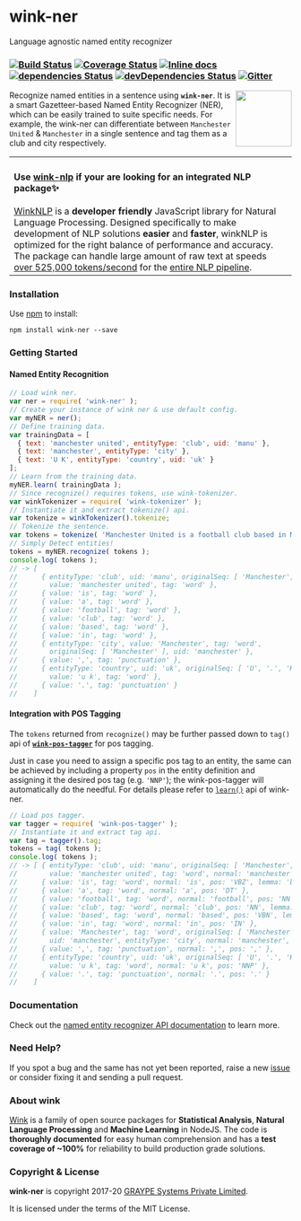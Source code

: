 # wink-ner

Language agnostic named entity recognizer

### [![Build Status](https://api.travis-ci.org/winkjs/wink-ner.svg?branch=master)](https://travis-ci.org/winkjs/wink-ner) [![Coverage Status](https://coveralls.io/repos/github/winkjs/wink-ner/badge.svg?branch=master)](https://coveralls.io/github/winkjs/wink-ner?branch=master) [![Inline docs](http://inch-ci.org/github/winkjs/wink-ner.svg?branch=master)](http://inch-ci.org/github/winkjs/wink-ner) [![dependencies Status](https://david-dm.org/winkjs/wink-ner/status.svg)](https://david-dm.org/winkjs/wink-ner) [![devDependencies Status](https://david-dm.org/winkjs/wink-ner/dev-status.svg)](https://david-dm.org/winkjs/wink-ner?type=dev) [![Gitter](https://img.shields.io/gitter/room/nwjs/nw.js.svg)](https://gitter.im/winkjs/Lobby)

[<img align="right" src="https://decisively.github.io/wink-logos/logo-title.png" width="100px" >](http://winkjs.org/)

Recognize named entities in a sentence using **`wink-ner`**. It is a smart Gazetteer-based Named Entity Recognizer (NER), which can be easily trained to suite specific needs. For example, the wink-ner can differentiate between `Manchester United` & `Manchester` in a single sentence and tag them as a club and city respectively.

<table><tr><td>
    <h4>Use <a href="https://github.com/winkjs/wink-nlp">wink-nlp</a> if your are looking for an integrated NLP package✨</h4>
    <a href="https://github.com/winkjs/wink-nlp">WinkNLP</a> is a <b>developer friendly</b> JavaScript library for Natural Language Processing. Designed specifically to make development of NLP solutions <b>easier</b> and <b>faster</b>, winkNLP is optimized for the right balance of performance and accuracy. The package can handle large amount of raw text at speeds <a href="https://github.com/winkjs/wink-nlp#speed--accuracy">over 525,000 tokens/second</a> for the <a href="https://winkjs.org/wink-nlp/processing-pipeline.html">entire NLP pipeline</a>.
</td></tr></table>

### Installation

Use [npm](https://www.npmjs.com/package/wink-ner) to install:

    npm install wink-ner --save

### Getting Started
#### Named Entity Recognition
```javascript
// Load wink ner.
var ner = require( 'wink-ner' );
// Create your instance of wink ner & use default config.
var myNER = ner();
// Define training data.
var trainingData = [
  { text: 'manchester united', entityType: 'club', uid: 'manu' },
  { text: 'manchester', entityType: 'city' },
  { text: 'U K', entityType: 'country', uid: 'uk' }
];
// Learn from the training data.
myNER.learn( trainingData );
// Since recognize() requires tokens, use wink-tokenizer.
var winkTokenizer = require( 'wink-tokenizer' );
// Instantiate it and extract tokenize() api.
var tokenize = winkTokenizer().tokenize;
// Tokenize the sentence.
var tokens = tokenize( 'Manchester United is a football club based in Manchester, U. K.' );
// Simply Detect entities!
tokens = myNER.recognize( tokens );
console.log( tokens );
// -> [
//      { entityType: 'club', uid: 'manu', originalSeq: [ 'Manchester', 'United' ],
//        value: 'manchester united', tag: 'word' },
//      { value: 'is', tag: 'word' },
//      { value: 'a', tag: 'word' },
//      { value: 'football', tag: 'word' },
//      { value: 'club', tag: 'word' },
//      { value: 'based', tag: 'word' },
//      { value: 'in', tag: 'word' },
//      { entityType: 'city', value: 'Manchester', tag: 'word',
//        originalSeq: [ 'Manchester' ], uid: 'manchester' },
//      { value: ',', tag: 'punctuation' },
//      { entityType: 'country', uid: 'uk', originalSeq: [ 'U', '.', 'K' ],
//        value: 'u k', tag: 'word' },
//      { value: '.', tag: 'punctuation' }
//    ]
```
#### Integration with POS Tagging
The `tokens` returned from `recognize()` may be further passed down to `tag()` api of [**`wink-pos-tagger`**](https://www.npmjs.com/package/wink-pos-tagger) for pos tagging.

Just in case you need to assign a specific pos tag to an entity, the same can be achieved by including a property `pos` in the entity definition and assigning it the desired pos tag (e.g. `'NNP'`); the wink-pos-tagger will automatically do the needful. For details please refer to [`learn()`](#learn) api of wink-ner.

```javascript
// Load pos tagger.
var tagger = require( 'wink-pos-tagger' );
// Instantiate it and extract tag api.
var tag = tagger().tag;
tokens = tag( tokens );
console.log( tokens );
// -> [ { entityType: 'club', uid: 'manu', originalSeq: [ 'Manchester', 'United' ],
//        value: 'manchester united', tag: 'word', normal: 'manchester united', pos: 'NNP' },
//      { value: 'is', tag: 'word', normal: 'is', pos: 'VBZ', lemma: 'be' },
//      { value: 'a', tag: 'word', normal: 'a', pos: 'DT' },
//      { value: 'football', tag: 'word', normal: 'football', pos: 'NN', lemma: 'football' },
//      { value: 'club', tag: 'word', normal: 'club', pos: 'NN', lemma: 'club' },
//      { value: 'based', tag: 'word', normal: 'based', pos: 'VBN', lemma: 'base' },
//      { value: 'in', tag: 'word', normal: 'in', pos: 'IN' },
//      { value: 'Manchester', tag: 'word', originalSeq: [ 'Manchester' ],
//        uid: 'manchester', entityType: 'city', normal: 'manchester', pos: 'NNP' },
//      { value: ',', tag: 'punctuation', normal: ',', pos: ',' },
//      { entityType: 'country', uid: 'uk', originalSeq: [ 'U', '.', 'K' ],
//        value: 'u k', tag: 'word', normal: 'u k', pos: 'NNP' },
//      { value: '.', tag: 'punctuation', normal: '.', pos: '.' }
//    ]

```
### Documentation
Check out the [named entity recognizer API documentation](http://winkjs.org/wink-ner/) to learn more.

### Need Help?

If you spot a bug and the same has not yet been reported, raise a new [issue](https://github.com/winkjs/wink-ner/issues) or consider fixing it and sending a pull request.

### About wink
[Wink](http://winkjs.org/) is a family of open source packages for **Statistical Analysis**, **Natural Language Processing** and **Machine Learning** in NodeJS. The code is **thoroughly documented** for easy human comprehension and has a **test coverage of ~100%** for reliability to build production grade solutions.

### Copyright & License

**wink-ner** is copyright 2017-20 [GRAYPE Systems Private Limited](http://graype.in/).

It is licensed under the terms of the MIT License.
